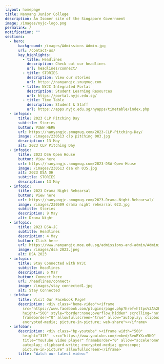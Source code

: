```yaml
---
layout: homepage
title: Nanyang Junior College
description: An Isomer site of the Singapore Government
image: /images/nyjc-logo.png
permalink: /
notification: ""
sections:
  - hero:
      background: /images/Admissions-Admin.jpg
      url: /contact-us/
      key_highlights:
        - title: Headlines
          description: Check out our headlines
          url: headlines/connect/
        - title: STORIES
          description: View our stories
          url: https://nanyangjc.smugmug.com
        - title: NYJC Integrated Portal
          description: Student Learning Resources
          url: https://portal.nyjc.edu.sg/
        - title: Time Table
          description: Student & Staff
          url: https://apps.nyjc.edu.sg/nyapps/timetable/index.php
  - infopic:
      title: 2023 CLP Pitching Day
      subtitle: Stories
      button: VIEW HERE
      url: https://nanyangjc.smugmug.com/2023-CLP-Pitching-Day/
      image: /images/230513 clp pitching 003.jpg
      description: 13 May
      alt: 2023 CLP Pitching Day
  - infopic:
      title: 2023 DSA Open House
      button: View here
      url: https://nanyangjc.smugmug.com/2023-DSA-Open-House
      image: /images/230513 dsa oh 035.jpg
      alt: 2023 DSA OH
      subtitle: STORIES
      description: 13 May
  - infopic:
      title: 2023 Drama Night Rehearsal
      button: View here
      url: https://nanyangjc.smugmug.com/2023-Drama-Night-Rehearsal/
      image: /images/230509 drama night rehearsal 023.jpg
      subtitle: Stories
      description: 9 May
      alt: Drama Night
  - infopic:
      title: 2023 DSA-JC
      subtitle: Headlines
      description: 4 May
      button: Click here
      url: https://www.nanyangjc.moe.edu.sg/admissions-and-admin/Administration/dsa/
      image: /images/dsa 2023.jpeg
      alt: DSA 2023
  - infopic:
      title: Stay Connected with NYJC
      subtitle: Headlines
      description: 6 Mar
      button: Connect here
      url: /headlines/connect/
      image: /images/stay connected1.jpg
      alt: Stay Connected
  - infobar:
      title: Visit Our Facebook Page!
      description: <div class="home-video"><iframe
        src="https://www.facebook.com/plugins/page.php?href=https%3A%2F%2Fwww.facebook.com%2FNanyangjc%2F&tabs=timeline&width=340&height=500&small_header=false&adapt_container_width=true&hide_cover=false&show_facepile=true&appId"
        height="500" style="border:none;overflow:hidden" scrolling="no"
        frameborder="0" allowfullscreen="true" allow="autoplay; clipboard-write;
        encrypted-media; picture-in-picture; web-share"></iframe>
  - infobar:
      description: <div class="bp-youtube" ><iframe width="560"
        height="315"  src="https://www.youtube.com/embed/3vuRYXcn5KQ"
        title="YouTube video player" frameborder="0" allow="accelerometer;
        autoplay; clipboard-write; encrypted-media; gyroscope;
        picture-in-picture" allowfullscreen></iframe>
      title: "Watch our latest video:"
---
```

